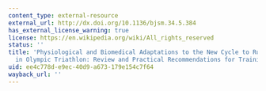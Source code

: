 ```yaml
---
content_type: external-resource
external_url: http://dx.doi.org/10.1136/bjsm.34.5.384
has_external_license_warning: true
license: https://en.wikipedia.org/wiki/All_rights_reserved
status: ''
title: 'Physiological and Biomedical Adaptations to the New Cycle to Run Transition
  in Olympic Triathlon: Review and Practical Recommendations for Training'
uid: ee4c778d-e9ec-40d9-a673-179e154c7f64
wayback_url: ''
---
```

